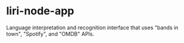 # liri-node-app
Language interpretation and recognition interface that uses "bands in town", "Spotify", and "OMDB" APIs.
